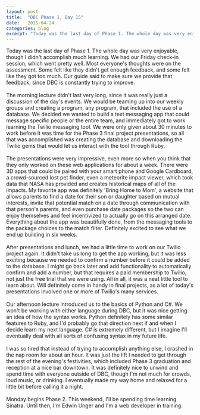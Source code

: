 ```yaml
---
layout: post
title:  "DBC Phase 1, Day 15"
date:   2015-04-24
categories: blog
excerpt: "Today was the last day of Phase 1. The whole day was very enjoyable, though I didn't accomplish much learning. We had our Friday check-in session, which went pretty well. Most everyone's thoughts were on the assessment. Some felt like they didn't get enough feedback, and some felt like they got too much. Our guide said to make sure we provide that feedback, since DBC is constantly trying to improve."
---
```


Today was the last day of Phase 1. The whole day was very enjoyable, though I didn't accomplish much learning. We had our Friday check-in session, which went pretty well. Most everyone's thoughts were on the assessment. Some felt like they didn't get enough feedback, and some felt like they got too much. Our guide said to make sure we provide that feedback, since DBC is constantly trying to improve.
<br>
<br>
The morning lecture didn't last very long, since it was really just a discussion of the day's events. We would be teaming up into our weekly groups and creating a program, any program, that included the use of a database. We decided we wanted to build a text messaging app that could message specific people or the entire team, and immediately got to work learning the Twilio messaging tool. We were only given about 30 minutes to work before it was time for the Phase 3 final project presentations, so all that was accomplished was creating the database and downloading the Twilio gems that would let us interact with the tool through Ruby.
<br>
<br>
The presentations were very impressive, even more so when you think that they only worked on these web applications for about a week. There were 3D apps that could be paired with your smart phone and Google Cardboard, a crowd-sourced lost pet finder, even a meteorite impact viewer, which took data that NASA has provided and creates historical maps of all of the impacts. My favorite app was definitely 'Bring Home to Mom', a website that allows parents to find a date for their son or daughter based on mutual interests, invite that potential match on a date through communication with that person's parents, and even purchase date packages so the two can enjoy themselves and feel incentivized to actually go on this arranged date. Everything about the app was beautifully done, from the messaging tools to the package choices to the match filter. Definitely excited to see what we end up building in six weeks.
<br>
<br>
After presentations and lunch, we had a little time to work on our Twilio project again. It didn't take us long to get the app working, but it was less exciting because we needed to confirm a number before it could be added to the database. I might go back later and add functionality to automatically confirm and add a number, but that requires a paid membership to Twilio, not just the free trial that we were using. All in all, it was a neat little tool to learn about. Will definitely come in handy in final projects, as a lot of today's presentations involved one or more of Twilio's many services.
<br>
<br>
Our afternoon lecture introduced us to the basics of Python and C#. We won't be working with either language during DBC, but it was nice getting an idea of how the syntax works. Python definitely has some similar features to Ruby, and I'd probably go that direction next if and when I decide learn my next language. C# is extremely different, but I imagine I'll eventually deal with all sorts of confusing syntax in my future life.
<br>
<br>
I was so tired that instead of trying to accomplish anything else, I crashed in the nap room for about an hour. It was just the lift I needed to get through the rest of the evening's festivities, which included Phase 3 graduation and reception at a nice bar downtown. It was definitely nice to unwind and spend time with everyone outside of DBC, though I'm not much for crowds, loud music, or drinking. I eventually made my way home and relaxed for a little bit before calling it a night.
<br>
<br>
Monday begins Phase 2. This weekend, I'll be spending time learning Sinatra. Until then, I'm Edwin Unger and I'm a web developer in training.